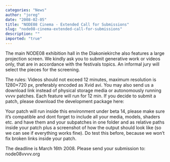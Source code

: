```yaml
---
categories: "News"
author: "joreg"
date: "2008-02-05"
title: "NODE08 Cinema - Extended Call for Submissions"
slug: "node08-cinema-extended-call-for-submissions"
description: ""
imported: "true"
---
```



The main NODE08 exhibition hall in the Diakoniekirche also features a large projection screen. We kindly ask you to submit generative work or videos only, that are in accordance with the festivals topics. An informal jury will select the pieces for the screening.

The rules:
Videos should not exceed 12 minutes, maximum resolution is 1280×720 px, preferably encoded as Xvid avi. You may also send us a download link instead of physical storage media or autonomously running vvvv patches. Each feature will run for 12 min. If you decide to submit a patch, please download the development package here: [](http://node08.vvvv.org/wp-content/uploads/2008/02/node08cinemasdk.zip)

Your patch will run inside this environment under beta 14, please make sure it’s compatible and dont forget to include all your media, models, shaders etc. and have them and your subpatches in one folder and as relative paths inside your patch plus a screenshot of how the output should look like (so we can see if everything works fine). Do test this before, because we won’t fix broken links inside your patch.

The deadline is March 16th 2008. Please send your submission to: node08[](at)vvvv.org